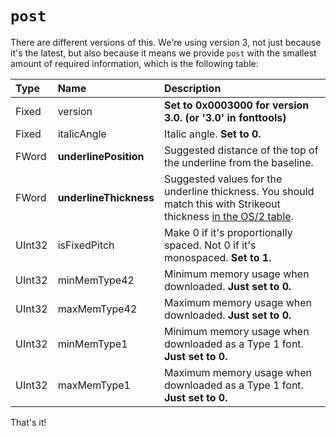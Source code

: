 # `post`

There are different versions of this. We're using version 3, not just because it's the latest, but also because it means we provide `post` with the smallest amount of required information, which is the following table:

| Type | Name | Description |
|:--|:--|:--|
| Fixed | version | **Set to 0x0003000 for version 3.0. (or '3.0' in fonttools)** |
| Fixed | italicAngle | Italic angle. **Set to 0.** |
| FWord | **underlinePosition** | Suggested distance of the top of the underline from the baseline. |
| FWord | **underlineThickness** | Suggested values for the underline thickness. You should match this with Strikeout thickness [in the OS/2 table](os_2.md). |
| UInt32 | isFixedPitch | Make 0 if it's proportionally spaced. Not 0 if it's monospaced. **Set to 1.** |
| UInt32 | minMemType42 | Minimum memory usage when downloaded. **Just set to 0.** |
| UInt32 | maxMemType42 | Maximum memory usage when downloaded. **Just set to 0.** |
| UInt32 | minMemType1 | Minimum memory usage when downloaded as a Type 1 font. **Just set to 0.** |
| UInt32 | maxMemType1 | Maximum memory usage when downloaded as a Type 1 font. **Just set to 0.** |

That's it!